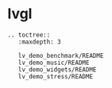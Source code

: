 # lvgl

```{eval-rst}
.. toctree::
   :maxdepth: 3

   lv_demo_benchmark/README
   lv_demo_music/README
   lv_demo_widgets/README
   lv_demo_stress/README
```
